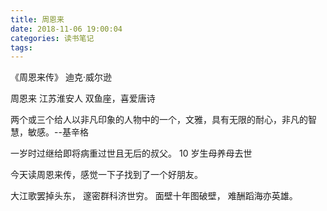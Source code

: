 ```yaml
---
title: 周恩来 
date: 2018-11-06 19:00:04
categories: 读书笔记
tags:
---
```


《周恩来传》 迪克·威尔逊

周恩来 江苏淮安人 双鱼座，喜爱唐诗

两个或三个给人以非凡印象的人物中的一个，文雅，具有无限的耐心，非凡的智慧，敏感。--基辛格

一岁时过继给即将病重过世且无后的叔父。
10 岁生母养母去世

今天读周恩来传，感觉一下子找到了一个好朋友。

大江歌罢掉头东，
邃密群科济世穷。
面壁十年图破壁，
难酬蹈海亦英雄。
